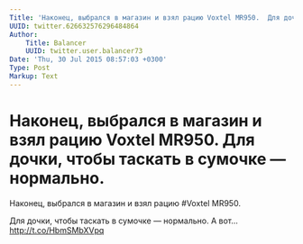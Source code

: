 ```yaml
---
Title: 'Наконец, выбрался в магазин и взял рацию Voxtel MR950.  Для дочки, чтобы таскать в сумочке — нормально.'
UUID: twitter.626632576296484864
Author:
    Title: Balancer
    UUID: twitter.user.balancer73
Date: 'Thu, 30 Jul 2015 08:57:03 +0300'
Type: Post
Markup: Text
---
```


# Наконец, выбрался в магазин и взял рацию Voxtel MR950.  Для дочки, чтобы таскать в сумочке — нормально.

Наконец, выбрался в магазин и взял рацию #Voxtel MR950.

Для дочки, чтобы таскать в сумочке — нормально. А вот...
http://t.co/HbmSMbXVpq